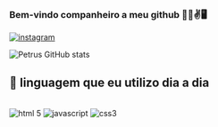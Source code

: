 ### Bem-vindo companheiro a meu github 🕺🏻✌️🖥️ 

[![instagram](https://img.shields.io/badge/Instagram-E4405F?style=for-the-badge&logo=instagram&logoColor=white)](https://www.instagram.com/petrus513801/)

![Petrus GitHub stats](https://github-readme-stats.vercel.app/api?username=petrus&show_icons=true&theme=tokyonight)
## 📖 linguagem que eu utilizo dia a dia
<div style = "display: inline_block"><br/>
<img aling ="center" alt="html 5" src ="https://img.shields.io/badge/HTML-239120?style=for-the-badge&logo=html5&logoColor=white">
<img aling ="center" alt="javascript" src ="https://img.shields.io/badge/JavaScript-F7DF1E?style=for-the-badge&logo=javascript&logoColor=black">
<img aling ="center" alt="css3" src ="https://img.shields.io/badge/CSS-239120?&style=for-the-badge&logo=css3&logoColor=white">
